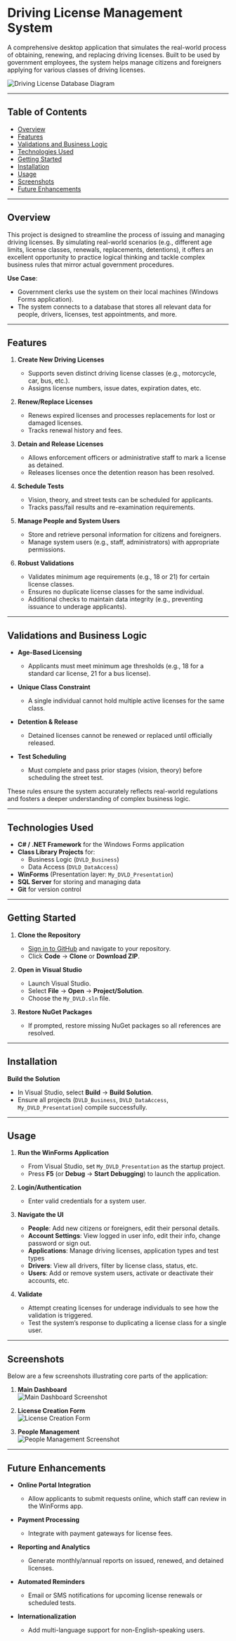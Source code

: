 # Driving License Management System

A comprehensive desktop application that simulates the real-world process of obtaining, renewing, and replacing driving licenses. Built to be used by government employees, the system helps manage citizens and foreigners applying for various classes of driving licenses.

![Driving License Database Diagram](https://github.com/Reisha76/Driving-License-Management-System/blob/main/Database_RelationalSchema.png?raw=true)

---

## Table of Contents

- [Overview](#overview)
- [Features](#features)
- [Validations and Business Logic](#validations-and-business-logic)
- [Technologies Used](#technologies-used)
- [Getting Started](#getting-started)
- [Installation](#installation)
- [Usage](#usage)
- [Screenshots](#screenshots)
- [Future Enhancements](#future-enhancements)

---

## Overview

This project is designed to streamline the process of issuing and managing driving licenses. By simulating real-world scenarios (e.g., different age limits, license classes, renewals, replacements, detentions), it offers an excellent opportunity to practice logical thinking and tackle complex business rules that mirror actual government procedures.

**Use Case**:
- Government clerks use the system on their local machines (Windows Forms application).
- The system connects to a database that stores all relevant data for people, drivers, licenses, test appointments, and more.

---

## Features

1. **Create New Driving Licenses**  
   - Supports seven distinct driving license classes (e.g., motorcycle, car, bus, etc.).
   - Assigns license numbers, issue dates, expiration dates, etc.

2. **Renew/Replace Licenses**  
   - Renews expired licenses and processes replacements for lost or damaged licenses.
   - Tracks renewal history and fees.

3. **Detain and Release Licenses**  
   - Allows enforcement officers or administrative staff to mark a license as detained.
   - Releases licenses once the detention reason has been resolved.

4. **Schedule Tests**  
   - Vision, theory, and street tests can be scheduled for applicants.
   - Tracks pass/fail results and re-examination requirements.

5. **Manage People and System Users**  
   - Store and retrieve personal information for citizens and foreigners.
   - Manage system users (e.g., staff, administrators) with appropriate permissions.

6. **Robust Validations**  
   - Validates minimum age requirements (e.g., 18 or 21) for certain license classes.
   - Ensures no duplicate license classes for the same individual.
   - Additional checks to maintain data integrity (e.g., preventing issuance to underage applicants).

---

## Validations and Business Logic

- **Age-Based Licensing**  
  - Applicants must meet minimum age thresholds (e.g., 18 for a standard car license, 21 for a bus license).

- **Unique Class Constraint**  
  - A single individual cannot hold multiple active licenses for the same class.

- **Detention & Release**  
  - Detained licenses cannot be renewed or replaced until officially released.

- **Test Scheduling**  
  - Must complete and pass prior stages (vision, theory) before scheduling the street test.

These rules ensure the system accurately reflects real-world regulations and fosters a deeper understanding of complex business logic.

---

## Technologies Used

- **C# / .NET Framework** for the Windows Forms application
- **Class Library Projects** for:
  - Business Logic (`DVLD_Business`)
  - Data Access (`DVLD_DataAccess`)
- **WinForms** (Presentation layer: `My_DVLD_Presentation`)
- **SQL Server**  for storing and managing data
- **Git** for version control

---

## Getting Started

1. **Clone the Repository**  
   - [Sign in to GitHub](https://github.com/) and navigate to your repository.  
   - Click **Code** → **Clone** or **Download ZIP**.

2. **Open in Visual Studio**  
   - Launch Visual Studio.  
   - Select **File** → **Open** → **Project/Solution**.  
   - Choose the `My_DVLD.sln` file.

3. **Restore NuGet Packages**  
   - If prompted, restore missing NuGet packages so all references are resolved.

---

## Installation


 **Build the Solution**  
   - In Visual Studio, select **Build** → **Build Solution**.  
   - Ensure all projects (`DVLD_Business`, `DVLD_DataAccess`, `My_DVLD_Presentation`) compile successfully.

---

## Usage

1. **Run the WinForms Application**  
   - From Visual Studio, set `My_DVLD_Presentation` as the startup project.  
   - Press **F5** (or **Debug** → **Start Debugging**) to launch the application.

2. **Login/Authentication** 
   - Enter valid credentials for a system user.

3. **Navigate the UI**  
   - **People**: Add new citizens or foreigners, edit their personal details.  
   - **Account Settings**: View logged in user info, edit their info, change password or sign out.  
   - **Applications**: Manage driving licenses, application types and test types 
   - **Drivers**: View all drivers, filter by license class, status, etc.
   - **Users**: Add or remove system users, activate or deactivate their accounts, etc.


4. **Validate**  
   - Attempt creating licenses for underage individuals to see how the validation is triggered.  
   - Test the system’s response to duplicating a license class for a single user.

---

## Screenshots

Below are a few screenshots illustrating core parts of the application:

1. **Main Dashboard**  
   ![Main Dashboard Screenshot](https://github.com/Reisha76/Driving-License-Management-System/blob/main/MAIN.png?raw=true)

2. **License Creation Form**  
   ![License Creation Form](https://github.com/Reisha76/Driving-License-Management-System/blob/main/Add%20local%20license.png?raw=true)

3. **People Management**  
   ![People Management Screenshot](https://github.com/Reisha76/Driving-License-Management-System/blob/main/People.png?raw=true)

---

## Future Enhancements

- **Online Portal Integration**  
  - Allow applicants to submit requests online, which staff can review in the WinForms app.

- **Payment Processing**  
  - Integrate with payment gateways for license fees.

- **Reporting and Analytics**  
  - Generate monthly/annual reports on issued, renewed, and detained licenses.

- **Automated Reminders**  
  - Email or SMS notifications for upcoming license renewals or scheduled tests.

- **Internationalization**  
  - Add multi-language support for non-English-speaking users.
